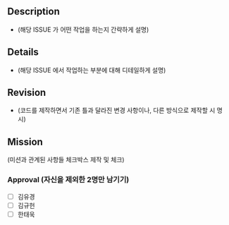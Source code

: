 ## Description
- (해당 ISSUE 가 어떤 작업을 하는지 간략하게 설명)

## Details
- (해당 ISSUE 에서 작업하는 부분에 대해 디테일하게 설명)
  
## Revision
- (코드를 제작하면서 기존 틀과 달라진 변경 사항이나, 다른 방식으로 제작할 시 명시)
  
## Mission
(미션과 관계된 사항들 체크박스 제작 및 체크)

### Approval (자신을 제외한 2명만 남기기)
- [ ] 김유경 
- [ ] 김규헌
- [ ] 한태욱
